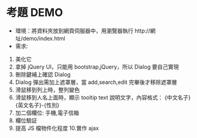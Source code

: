 # 考題 DEMO

- 環境：將資料夾放到網頁伺服器中，用瀏覽器執行 http://網址/demo/index.html
- 需求:

1. 美化它
2. 拿掉 jQuery UI，只能用 bootstrap,jQuery，所以 Dialog 要自己實現
3. 刪除鍵補上確認 Dialog
4. Dialog 彈出需加上遮罩層，當 add,search,edit 完畢後才移除遮罩層
5. 滑鼠移到列上時，整列變色
6. 滑鼠移到人名上面時，顯示 tooltip text 說明文字，內容格式： {中文名子} {英文名子}-{性別}
7. 加二個欄位: 手機,電子信箱
8. 欄位驗証
9. 提高 JS 檔物件化程度 10.實作 ajax
